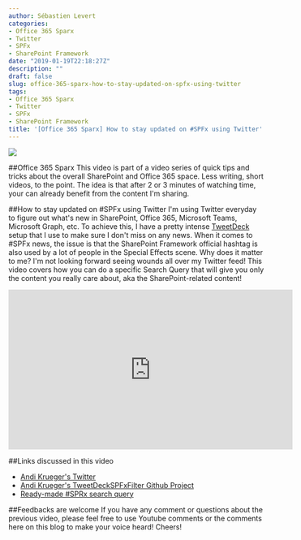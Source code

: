 ```yaml
---
author: Sébastien Levert
categories:
- Office 365 Sparx
- Twitter
- SPFx
- SharePoint Framework
date: "2019-01-19T22:18:27Z"
description: ""
draft: false
slug: office-365-sparx-how-to-stay-updated-on-spfx-using-twitter
tags:
- Office 365 Sparx
- Twitter
- SPFx
- SharePoint Framework
title: '[Office 365 Sparx] How to stay updated on #SPFx using Twitter'
---
```



![](/content/images/2019/01/Office-365-Sparx.jpg)

##Office 365 Sparx
This video is part of a video series of quick tips and tricks about the overall SharePoint and Office 365 space. Less writing, short videos, to the point. The idea is that after 2 or 3 minutes of watching time, your can already benefit from the content I'm sharing.

##How to stay updated on #SPFx using Twitter
I'm using Twitter everyday to figure out what's new in SharePoint, Office 365, Microsoft Teams, Microsoft Graph, etc. To achieve this, I have a pretty intense [TweetDeck](https://tweetdeck.twitter.com) setup that I use to make sure I don't miss on any news. When it comes to #SPFx news, the issue is that the SharePoint Framework official hashtag is also used by a lot of people in the Special Effects scene. Why does it matter to me? I'm not looking forward seeing wounds all over my Twitter feed! This video covers how you can do a specific Search Query that will give you only the content you really care about, aka the SharePoint-related content!

<iframe width="560" height="315" src="https://www.youtube.com/embed/_2Mrtc27Fcc" frameborder="0" allow="accelerometer; autoplay; encrypted-media; gyroscope; picture-in-picture" allowfullscreen></iframe>

##Links discussed in this video

* [Andi Krueger's Twitter](https://twitter.com/andikrueger_de)
* [Andi Krueger's TweetDeckSPFxFilter Github Project](https://github.com/andikrueger/TweetDeckSPFxFilter)
* [Ready-made #SPRx search query](https://twitter.com/search?q=%23Office365Dev%20OR%20%40OfficeDev%20OR%20from%3AOfficeDev%20OR%20%23SPFx%20-%23art%20-%23artist%20-%23artistreborn%20-%23behindthescenes%20-%23blood%20-%23Elementary%20-%23hollywood%20-%23LED%20-%23makeup%20-%23makeupeffects%20-%23makeupfx%20-%23mua%20-%23mufx%20-%23pyro%20-%23pyrotechnics%20-%23sfx%20-%23SharpFX%20-%23specialeffects%20-%23specialeffectsmakeup%20-%23specialfx%20-%23specialfxmakeup%20-%23specialmakeupeffects%20-%23specialmakeupfx%20-%23spfmakeup%20-%23spfxmua%20-%23tv%20-%23wounds%20-%23vfx%20-from%3Awebpart_o_matic&src=typd)

##Feedbacks are welcome
If you have any comment or questions about the previous video, please feel free to use Youtube comments or the comments here on this blog to make your voice heard! Cheers!  